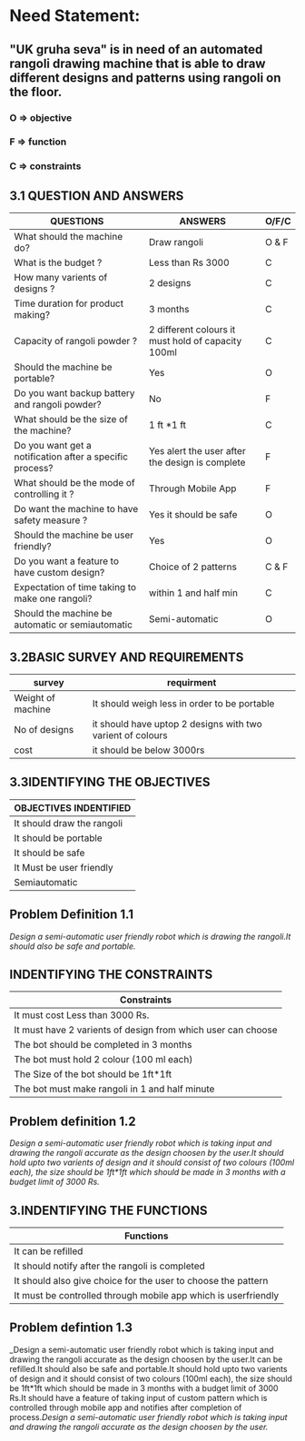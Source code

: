 # Need Statement:
## "UK gruha seva" is in need of an automated rangoli drawing machine that is able to draw different designs and patterns using rangoli on the floor.

### O => objective
### F => function
### C => constraints

## 3.1 QUESTION AND ANSWERS
|QUESTIONS|ANSWERS|O/F/C|
|---------|-------|-----|
|What should the machine do?|Draw rangoli|O & F|
|What is the budget ?|Less than Rs 3000|C|
|How many varients of designs ?|2 designs|C|
|Time duration for product making?|3 months|C|
|Capacity of rangoli powder ?|2 different colours it must hold of capacity 100ml|C|
|Should the machine be portable?|Yes|O|
|Do you want backup battery and rangoli powder?|No|F|
|What should be the size of the machine?|1 ft *1 ft|C|
|Do you want get a notification after a specific process?|Yes alert the user after the design is complete|F|
|What should be the mode of controlling it ?|Through Mobile App|F|
|Do want the machine to have safety measure ?|Yes it should be safe|O|
|Should the machine be user friendly?|Yes|O|
|Do you want a feature to have custom design?|Choice of 2 patterns|C & F|
|Expectation of time taking to make one rangoli?|within 1 and half min|C|
|Should the machine be automatic or semiautomatic|Semi-automatic|O|

## 3.2BASIC SURVEY AND REQUIREMENTS

|survey|requirment|
|------|----------|
|Weight of machine|It should weigh less in order to be portable|
|No of designs|it should have uptop 2 designs with two varient of colours|
|cost|it should be below 3000rs|

## 3.3IDENTIFYING THE OBJECTIVES
| OBJECTIVES INDENTIFIED |
|---------------------|
|It should draw the rangoli|
|It should be portable|
|It should be safe|
|It Must be user friendly|
|Semiautomatic|

## Problem Definition 1.1
_Design a  semi-automatic user friendly robot which is drawing the rangoli.It should also be safe and portable._


## INDENTIFYING THE CONSTRAINTS
|Constraints|
|-----------|
| It must cost Less than 3000 Rs.|
| It must have 2 varients of design from which user can choose|
| The bot should be completed in 3 months|
| The bot must hold 2 colour (100 ml each)|
| The Size of the bot should be 1ft*1ft|
| The bot must make rangoli in 1 and half minute|

## Problem definition 1.2
_Design a  semi-automatic user friendly robot which is taking input and drawing the rangoli accurate as the design choosen by the user.It should hold upto two varients of design and it should consist of two colours (100ml each), the size should be 1ft*1ft which should be made in 3 months with a budget limit of 3000 Rs._

## 3.INDENTIFYING THE FUNCTIONS
| Functions |
|-----------|
| It can be refilled|
| It should notify after the rangoli is completed|
| It should also give choice for the user to choose the pattern|
| It must be controlled through mobile app which is userfriendly|

## Problem defintion 1.3

_Design a  semi-automatic user friendly robot which is taking input and drawing the rangoli accurate as the design choosen by the user.It can be refilled.It should also be safe and portable.It should hold upto two varients of design and it should consist of two colours (100ml each), the size should be 1ft*1ft which should be made in 3 months with a budget limit of 3000 Rs.It should have a feature of taking input of custom pattern which is controlled through mobile app and notifies after completion of process._Design a  semi-automatic user friendly robot which is taking input and drawing the rangoli accurate as the design choosen by the user._

